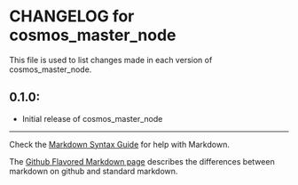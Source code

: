 # CHANGELOG for cosmos_master_node

This file is used to list changes made in each version of cosmos_master_node.

## 0.1.0:

* Initial release of cosmos_master_node

- - -
Check the [Markdown Syntax Guide](http://daringfireball.net/projects/markdown/syntax) for help with Markdown.

The [Github Flavored Markdown page](http://github.github.com/github-flavored-markdown/) describes the differences between markdown on github and standard markdown.
